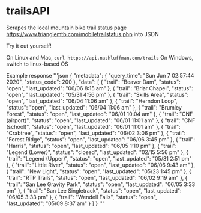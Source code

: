 # trailsAPI
Scrapes the local mountain bike trail status page https://www.trianglemtb.com/mobiletrailstatus.php into JSON

Try it out yourself! 

On Linux and Mac, `curl https://api.nashluffman.com/trails` 
On Windows, switch to linux-based OS

Example response
'''json
{
  "metadata": {
    "query_time": "Sun Jun  7 02:57:44 2020",
    "status_code": 200
  },
  "data": [
    {
      "trail": "Beaver Dam",
      "status": "open",
      "last_updated": "06/06 8:15 am"
    },
    {
      "trail": "Briar Chapel",
      "status": "open",
      "last_updated": "05/31 4:56 pm"
    },
    {
      "trail": "Skills Area",
      "status": "open",
      "last_updated": "06/04 11:06 am"
    },
    {
      "trail": "Herndon Loop",
      "status": "open",
      "last_updated": "06/04 11:06 am"
    },
    {
      "trail": "Brumley Forest",
      "status": "open",
      "last_updated": "06/01 10:04 am"
    },
    {
      "trail": "CNF (airport)",
      "status": "open",
      "last_updated": "06/01 11:01 am"
    },
    {
      "trail": "CNF (school)",
      "status": "open",
      "last_updated": "06/01 11:01 am"
    },
    {
      "trail": "Crabtree",
      "status": "open",
      "last_updated": "06/02 3:06 pm"
    },
    {
      "trail": "Forest Ridge",
      "status": "open",
      "last_updated": "06/06 3:45 pm"
    },
    {
      "trail": "Harris",
      "status": "open",
      "last_updated": "06/05 1:10 pm"
    },
    {
      "trail": "Legend (Lower)",
      "status": "closed",
      "last_updated": "02/15 5:56 pm"
    },
    {
      "trail": "Legend (Upper)",
      "status": "open",
      "last_updated": "05/31 2:51 pm"
    },
    {
      "trail": "Little River",
      "status": "open",
      "last_updated": "06/06 9:43 am"
    },
    {
      "trail": "New Light",
      "status": "open",
      "last_updated": "05/23 1:45 pm"
    },
    {
      "trail": "RTP Trails",
      "status": "open",
      "last_updated": "06/02 9:19 am"
    },
    {
      "trail": "San Lee Gravity Park",
      "status": "open",
      "last_updated": "06/05 3:33 pm"
    },
    {
      "trail": "San Lee Singletrack",
      "status": "open",
      "last_updated": "06/05 3:33 pm"
    },
    {
      "trail": "Wendell Falls",
      "status": "open",
      "last_updated": "05/09 8:37 am"
    }
  ]
}
'''
